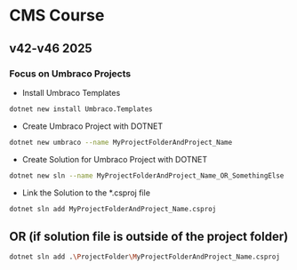 # CMS Course 
## v42-v46 2025

### Focus on Umbraco Projects 
- Install Umbraco Templates
```bash
dotnet new install Umbraco.Templates
```
- Create Umbraco Project with DOTNET
```bash
dotnet new umbraco --name MyProjectFolderAndProject_Name
```
- Create Solution for Umbraco Project with DOTNET
```bash
dotnet new sln --name MyProjectFolderAndProject_Name_OR_SomethingElse
```
- Link the Solution to the *.csproj file
```bash
dotnet sln add MyProjectFolderAndProject_Name.csproj
```
## OR (if solution file is outside of the project folder)
```bash
dotnet sln add .\ProjectFolder\MyProjectFolderAndProject_Name.csproj
```
